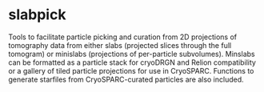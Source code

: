 # slabpick
Tools to facilitate particle picking and curation from 2D projections of tomography data
from either slabs (projected slices through the full tomogram) or minislabs (projections
of per-particle subvolumes). Minslabs can be formatted as a particle stack for cryoDRGN
and Relion compatibility or a gallery of tiled particle projections for use in CryoSPARC.
Functions to generate starfiles from CryoSPARC-curated particles are also included.
